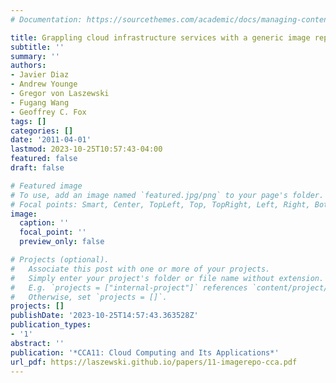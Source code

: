 ```yaml
---
# Documentation: https://sourcethemes.com/academic/docs/managing-content/

title: Grappling cloud infrastructure services with a generic image repository
subtitle: ''
summary: ''
authors:
- Javier Diaz
- Andrew Younge
- Gregor von Laszewski
- Fugang Wang
- Geoffrey C. Fox
tags: []
categories: []
date: '2011-04-01'
lastmod: 2023-10-25T10:57:43-04:00
featured: false
draft: false

# Featured image
# To use, add an image named `featured.jpg/png` to your page's folder.
# Focal points: Smart, Center, TopLeft, Top, TopRight, Left, Right, BottomLeft, Bottom, BottomRight.
image:
  caption: ''
  focal_point: ''
  preview_only: false

# Projects (optional).
#   Associate this post with one or more of your projects.
#   Simply enter your project's folder or file name without extension.
#   E.g. `projects = ["internal-project"]` references `content/project/deep-learning/index.md`.
#   Otherwise, set `projects = []`.
projects: []
publishDate: '2023-10-25T14:57:43.363528Z'
publication_types:
- '1'
abstract: ''
publication: '*CCA11: Cloud Computing and Its Applications*'
url_pdf: https://laszewski.github.io/papers/11-imagerepo-cca.pdf
---
```

